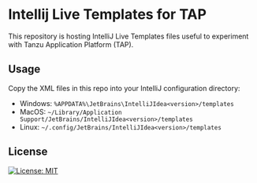 # Intellij Live Templates for TAP

This repository is hosting IntelliJ Live Templates files useful to experiment with Tanzu Application Platform (TAP).

## Usage

Copy the XML files in this repo into your IntelliJ configuration directory:

* Windows: `%APPDATA%\JetBrains\IntelliJIdea<version>/templates`
* MacOS: `~/Library/Application Support/JetBrains/IntelliJIdea<version>/templates`
* Linux: `~/.config/JetBrains/IntelliJIdea<version>/templates`

## License

[![License: MIT](https://img.shields.io/badge/License-MIT-yellow.svg)](./LICENSE)
